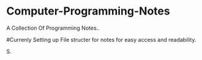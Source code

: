 # Computer-Programming-Notes
A Collection Of Programming Notes..

#Currenly Setting up File structer for notes for easy access and readability.


S. 

